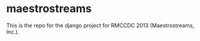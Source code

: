 maestrostreams
==============

This is the repo for the django project for RMCCDC 2013 (Maestrostreams, Inc.).